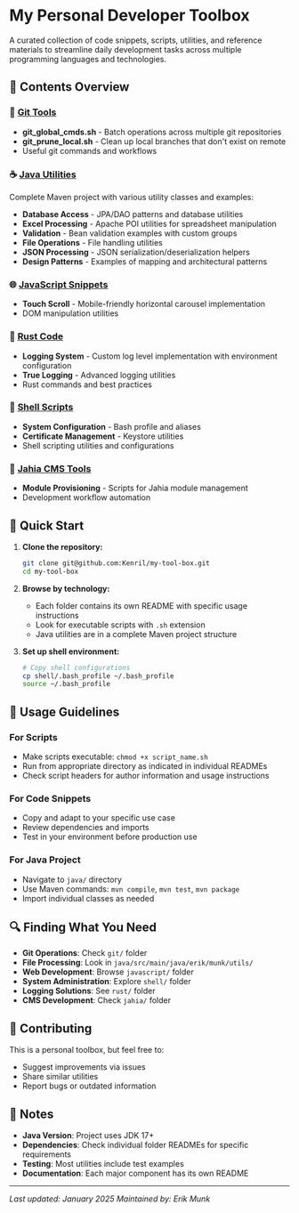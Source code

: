 # My Personal Developer Toolbox

A curated collection of code snippets, scripts, utilities, and reference materials to streamline daily development tasks across multiple programming languages and technologies.

## 📁 Contents Overview

### 🔧 [Git Tools](./git/)
- **git_global_cmds.sh** - Batch operations across multiple git repositories
- **git_prune_local.sh** - Clean up local branches that don't exist on remote
- Useful git commands and workflows

### ☕ [Java Utilities](./java/)
Complete Maven project with various utility classes and examples:
- **Database Access** - JPA/DAO patterns and database utilities
- **Excel Processing** - Apache POI utilities for spreadsheet manipulation
- **Validation** - Bean validation examples with custom groups
- **File Operations** - File handling utilities
- **JSON Processing** - JSON serialization/deserialization helpers
- **Design Patterns** - Examples of mapping and architectural patterns

### 🌐 [JavaScript Snippets](./javascript/)
- **Touch Scroll** - Mobile-friendly horizontal carousel implementation
- DOM manipulation utilities

### 🦀 [Rust Code](./rust/)
- **Logging System** - Custom log level implementation with environment configuration
- **True Logging** - Advanced logging utilities
- Rust commands and best practices

### 🐚 [Shell Scripts](./shell/)
- **System Configuration** - Bash profile and aliases
- **Certificate Management** - Keystore utilities
- Shell scripting utilities and configurations

### 🏢 [Jahia CMS Tools](./jahia/)
- **Module Provisioning** - Scripts for Jahia module management
- Development workflow automation

## 🚀 Quick Start

1. **Clone the repository:**
   ```bash
   git clone git@github.com:Kenril/my-tool-box.git
   cd my-tool-box
   ```

2. **Browse by technology:**
   - Each folder contains its own README with specific usage instructions
   - Look for executable scripts with `.sh` extension
   - Java utilities are in a complete Maven project structure

3. **Set up shell environment:**
   ```bash
   # Copy shell configurations
   cp shell/.bash_profile ~/.bash_profile
   source ~/.bash_profile
   ```

## 📖 Usage Guidelines

### For Scripts
- Make scripts executable: `chmod +x script_name.sh`
- Run from appropriate directory as indicated in individual READMEs
- Check script headers for author information and usage instructions

### For Code Snippets
- Copy and adapt to your specific use case
- Review dependencies and imports
- Test in your environment before production use

### For Java Project
- Navigate to `java/` directory
- Use Maven commands: `mvn compile`, `mvn test`, `mvn package`
- Import individual classes as needed

## 🔍 Finding What You Need

- **Git Operations**: Check `git/` folder
- **File Processing**: Look in `java/src/main/java/erik/munk/utils/`
- **Web Development**: Browse `javascript/` folder
- **System Administration**: Explore `shell/` folder
- **Logging Solutions**: See `rust/` folder
- **CMS Development**: Check `jahia/` folder

## 🤝 Contributing

This is a personal toolbox, but feel free to:
- Suggest improvements via issues
- Share similar utilities
- Report bugs or outdated information

## 📝 Notes

- **Java Version**: Project uses JDK 17+
- **Dependencies**: Check individual folder READMEs for specific requirements
- **Testing**: Most utilities include test examples
- **Documentation**: Each major component has its own README

---

*Last updated: January 2025*
*Maintained by: Erik Munk*
